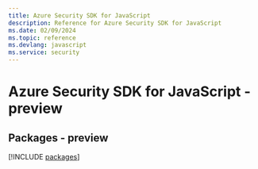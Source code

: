 ```yaml
---
title: Azure Security SDK for JavaScript
description: Reference for Azure Security SDK for JavaScript
ms.date: 02/09/2024
ms.topic: reference
ms.devlang: javascript
ms.service: security
---
```

# Azure Security SDK for JavaScript - preview
## Packages - preview
[!INCLUDE [packages](security-index.md)]